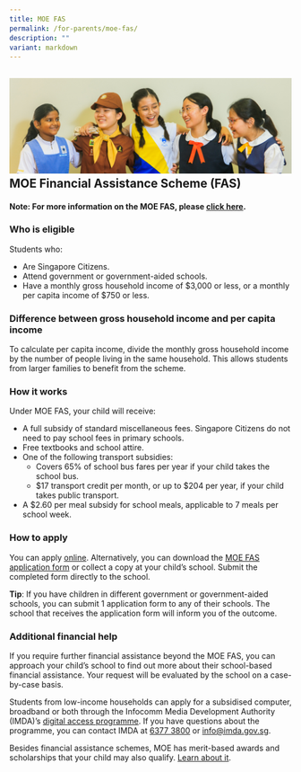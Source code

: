 ```yaml
---
title: MOE FAS
permalink: /for-parents/moe-fas/
description: ""
variant: markdown
---
```


![](/images/Web_banners/webbanner2024_10.jpg)**MOE Financial Assistance Scheme (FAS)**
-----------------------------------------
#### Note: For more information on the MOE FAS, please [click here](https://www.moe.gov.sg/financial-matters/financial-assistance).


### **Who is eligible**

Students who:

*   Are Singapore Citizens.
*   Attend government or government-aided schools.
*   Have a monthly gross household income of $3,000 or less, or a monthly per capita income of $750 or less.

### **Difference between gross household income and per capita income**

To calculate per capita income, divide the monthly gross household income by the number of people living in the same household. This allows students from larger families to benefit from the scheme.

### **How it works**

Under MOE FAS, your child will receive:

*   A full subsidy of standard miscellaneous fees. Singapore Citizens do not need to pay school fees in primary schools.
*   Free textbooks and school attire.
*   One of the following transport subsidies:
    *   Covers 65% of school bus fares per year if your child takes the school bus.
    *   $17 transport credit per month, or up to $204 per year, if your child takes public transport.
*   A $2.60 per meal subsidy for school meals, applicable to 7 meals per school week.

### **How to apply**

You can apply [online](https://go.gov.sg/moe-efas). Alternatively, you can download the [MOE FAS application form](https://www.moe.gov.sg/financial-matters/-/media/932c5159d07c4a128d30374925806a6a.ashx) or collect a copy at your child’s school. Submit the completed form directly to the school.  
  
**Tip**: If you have children in different government or government-aided schools, you can submit 1 application form to any of their schools. The school that receives the application form will inform you of the outcome.

### **Additional financial help**

If you require further financial assistance beyond the MOE FAS, you can approach your child’s school to find out more about their school-based financial assistance. Your request will be evaluated by the school on a case-by-case basis.

Students from low-income households can apply for a subsidised computer, broadband or both through the Infocomm Media Development Authority (IMDA)’s [digital access programme](http://www.digitalaccess.gov.sg/). If you have questions about the programme, you can contact IMDA at [6377 3800](tel:+6563773800) or [info@imda.gov.sg](mailto:info@imda.gov.sg).   
  
Besides financial assistance schemes, MOE has merit-based awards and scholarships that your child may also qualify. [Learn about it](https://www.moe.gov.sg/financial-matters/~/link.aspx?_id=44021942612840EE9EE800704F6EF013&_z=z).